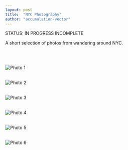 ```yaml
---
layout: post
title:  "NYC Photography"
author: "accumulation-vector"
---
```


STATUS: IN PROGRESS INCOMPLETE

A short selection of photos from wandering around NYC.

<br><br>

![Photo 1](/assets/images/nyc.png)
<br><br>

![Photo 2](/assets/images/nyc.png)
<br><br>

![Photo 3](/assets/images/nyc.png)
<br><br>

![Photo 4](/assets/images/nyc.png)
<br><br>

![Photo 5](/assets/images/nyc.png)
<br><br>

![Photo 6](/assets/images/nyc.png)
<br><br>
